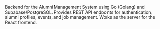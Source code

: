 Backend for the Alumni Management System using Go (Golang) and Supabase/PostgreSQL. Provides REST API endpoints for authentication, alumni profiles, events, and job management. Works as the server for the React frontend.
